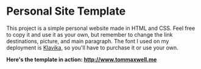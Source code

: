 <h1> Personal Site Template </h1>


<p> This project is a simple personal website made in HTML and CSS. Feel free to copy it and use it as your own,
but remember to change the link destinations, picture, and main paragraph. The font I used on my deployment is <a href
= "http://processtypefoundry.com/fonts/klavika/">Klavika</a>, so you'll have to purchase it or use your own. </p>

<b>Here's the template in action: http://www.tommaxwell.me</b>